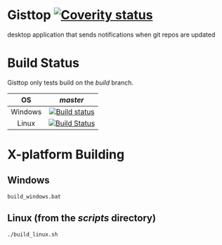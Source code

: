 # Gisttop [![Coverity status](https://scan.coverity.com/projects/9913/badge.svg)](https://scan.coverity.com/projects/noviv-gisttop)
desktop application that sends notifications when git repos are updated

# Build Status
Gisttop only tests build on the *build* branch.

OS | *master*
:---:|:---:
Windows | [![Build status](https://ci.appveyor.com/api/projects/status/0ogt6aq5h0hsibwx?svg=true)](https://ci.appveyor.com/project/Noviv/gisttop)
Linux | [![Build Status](https://travis-ci.org/Noviv/Gisttop.svg?branch=master)](https://travis-ci.org/Noviv/Gisttop)

# X-platform Building
## Windows
~~~~
build_windows.bat
~~~~
## Linux (from the *scripts* directory)
~~~~
./build_linux.sh
~~~~
